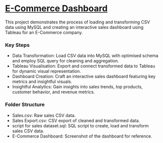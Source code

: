 # [E-Commerce Dashboard](https://public.tableau.com/shared/7G7JW83YX?:display_count=n&:origin=viz_share_link)

This project demonstrates the process of loading and transforming CSV data using MySQL and creating an interactive sales dashboard using Tableau for an E-Commerce company.

### Key Steps
* Data Transformation: Load CSV data into MySQL with optimised schema and employ SQL query for cleaning and aggregation.
* Tableau Visualisation: Export and connect transformed data to Tableau for dynamic visual representation.
* Dashboard Creation: Craft an interactive sales dashboard featuring key metrics and insightful visuals.
* Insightful Analytics: Gain insights into sales trends, top products, customer behavior, and revenue metrics.

### Folder Structure
* Sales.csv: Raw sales CSV data.
* Sales Export.csv: CSV export of cleaned and transformed data.
* script for sales dataset.sql: SQL script to create, load and transform sales CSV data.
* E-Commerce Dashboard: Screenshot of the dashboard for reference.
